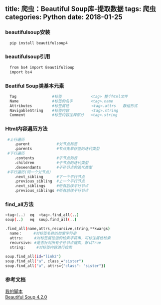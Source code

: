 title: 爬虫：Beautiful Soup库-提取数据
tags: 爬虫
categories: Python
date: 2018-01-25
---
### beautifulsoup安装
```bash
  pip install beautifulsoup4
```
### beautifulsoup引用
```bash
  from bs4 import BeautifulSoup
  import bs4
```
### Beatiful Soup类基本元素 
```bash
  Tag                #标签             <tag> 整个html文件
  Name               #标签的名字        <tag>.name
  Attributes         #标签属性          <tag>.attrs   数组形式
  NavigableString    #标签内容          <tag>.string
  Comment            #标签内容注释部分   <tag>.string
```
<!-- more -->
### Html内容遍历方法
```bash
 #上行遍历
    .parent            #父节点标签
    .parents           #节点先辈标签的迭代类型
 #下行遍历
    .contents          #子节点列表
    .children          #子节点的迭代类型
    .deseendants       #子孙节点的迭代类型
 #平行遍历(同一个父节点)
    .next_sibling      #下一个平行节点
    .previous_sibling  #上一个平行节点
    .next_siblings     #所有后续平行节点
    .previous_siblings #所有前续平行节点
```
### find_all方法
```bash
<tag>(..)  eq  <tag>.find_all(..)
soup(..)   eq  soup.find_all(..)

.find_all(name,attrs,recursive,string,**kwargs) 
  name：     #对标签名称的检索字符串
  attrs:     #对标签属性值的检索字符串，可标注属性检索
  recursive: #是否针对所有子孙节点搜索，默认True
  string:     #对标签内容进行检索
  
soup.find_all(id="link2")
soup.find_all("a", class_="sister")
soup.find_all("a", attrs={"class": "sister"})
```
### 参考文档
[我的脚本](https://github.com/Lianyi-xz/Crawler-learn/tree/master/bs4)  
[Beautiful Soup 4.2.0](https://www.crummy.com/software/BeautifulSoup/bs4/doc/index.zh.html)